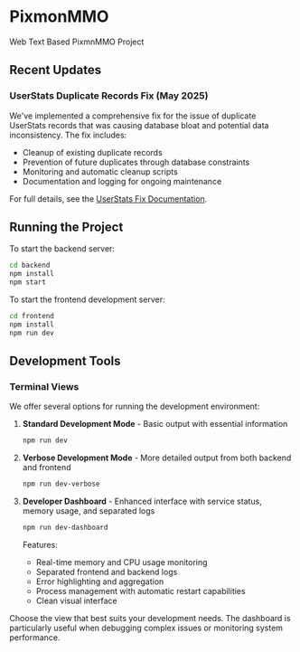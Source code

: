# PixmonMMO
Web Text Based PixmnMMO Project

## Recent Updates

### UserStats Duplicate Records Fix (May 2025)
We've implemented a comprehensive fix for the issue of duplicate UserStats records that was causing database bloat and potential data inconsistency. The fix includes:

- Cleanup of existing duplicate records
- Prevention of future duplicates through database constraints
- Monitoring and automatic cleanup scripts
- Documentation and logging for ongoing maintenance

For full details, see the [UserStats Fix Documentation](./backend/docs/userstats-fix-documentation.md).

## Running the Project
To start the backend server:
```bash
cd backend
npm install
npm start
```

To start the frontend development server:
```bash
cd frontend
npm install
npm run dev
```

## Development Tools

### Terminal Views

We offer several options for running the development environment:

1. **Standard Development Mode** - Basic output with essential information
   ```bash
   npm run dev
   ```

2. **Verbose Development Mode** - More detailed output from both backend and frontend
   ```bash
   npm run dev-verbose
   ```

3. **Developer Dashboard** - Enhanced interface with service status, memory usage, and separated logs
   ```bash
   npm run dev-dashboard
   ```

   Features:
   - Real-time memory and CPU usage monitoring
   - Separated frontend and backend logs
   - Error highlighting and aggregation
   - Process management with automatic restart capabilities
   - Clean visual interface

Choose the view that best suits your development needs. The dashboard is particularly useful when debugging complex issues or monitoring system performance.
